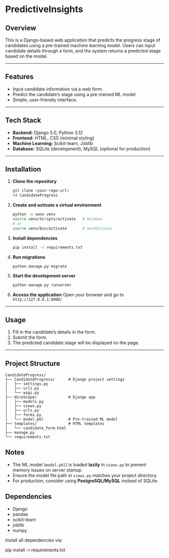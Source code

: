 # PredictiveInsights

## Overview

This is a Django-based web application that predicts the progress stage of candidates using a pre-trained machine learning model. Users can input candidate details through a form, and the system returns a predicted stage based on the model.

---

## Features

* Input candidate information via a web form.
* Predict the candidate’s stage using a pre-trained ML model.
* Simple, user-friendly interface.

---

## Tech Stack

* **Backend:** Django 5.0, Python 3.12
* **Frontend:** HTML, CSS (minimal styling)
* **Machine Learning:** Scikit-learn, Joblib
* **Database:** SQLite (development), MySQL (optional for production)

---

## Installation

1. **Clone the repository**

   ```bash
   git clone <your-repo-url>
   cd CandidateProgress
   ```

2. **Create and activate a virtual environment**

   ```bash
   python -m venv venv
   source venv/Scripts/activate   # Windows
   # or
   source venv/bin/activate       # macOS/Linux
   ```

3. **Install dependencies**

   ```bash
   pip install -r requirements.txt
   ```

4. **Run migrations**

   ```bash
   python manage.py migrate
   ```

5. **Start the development server**

   ```bash
   python manage.py runserver
   ```

6. **Access the application**
   Open your browser and go to `http://127.0.0.1:8000/`

---

## Usage

1. Fill in the candidate’s details in the form.
2. Submit the form.
3. The predicted candidate stage will be displayed on the page.

---

## Project Structure

```
CandidateProgress/
├── CandidateProgress/      # Django project settings
│   ├── settings.py
│   ├── urls.py
│   └── wsgi.py
├── HireScope/              # Django app
│   ├── models.py
│   ├── views.py
│   ├── urls.py
│   ├── forms.py
│   └── model.pkl           # Pre-trained ML model
├── templates/              # HTML templates
│   └── candidate_form.html
├── manage.py
└── requirements.txt
```

## Notes

* The ML model (`model.pkl`) is loaded **lazily** in `views.py` to prevent memory issues on server startup.
* Ensure the model file path in `views.py` matches your project directory.
* For production, consider using **PostgreSQL/MySQL** instead of SQLite.

## Dependencies

* Django
* pandas
* scikit-learn
* joblib
* numpy

Install all dependencies via:

pip install -r requirements.txt
